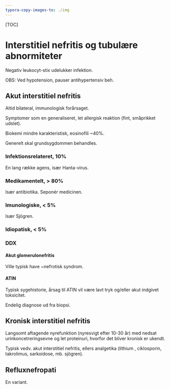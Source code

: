 ```yaml
---
typora-copy-images-to: ./img
---
```


[TOC]

# Interstitiel nefritis og tubulære abnormiteter

Negativ leukocyt-stix udelukker infektion. 

OBS: Ved hypotension, pauser antihypertensiv beh.

## Akut interstitiel nefritis

Altid bilateral, immunologisk forårsaget.

Symptomer som en generaliseret, let allergisk reaktion (fint, småprikket udslet).

Biokemi mindre karakteristisk, eosinofili ~40%.

Generelt skal grundsygdommen behandles.

### Infektionsrelateret, 10%

En lang række agens, især Hanta-virus.

### Medikamentelt, > 80%

Især antibiotika. Seponér medicinen.

### Imunologiske, < 5%

Især Sjögren.

### Idiopatisk, < 5%

### DDX

#### Akut glomerulonefritis

Ville typisk have ~nefrotisk syndrom.

#### ATIN

Typisk sygehistorie, årsag til ATIN vil være lavt tryk og/eller akut indgivet toksicitet.

Endelig diagnose ud fra biopsi.

## Kronisk interstitiel nefritis

Langsomt aftagende nyrefunktion (nyresvigt efter 10-30 år) med nedsat urinkoncetreringsevne og let proteinuri, hvorfor det bliver kronisk er ukendt.

Typisk vedv. akut interstitiel nefritis, ellers analgetika (lithium , ciklosporin, takrolimus, sarkoidose, mb. sjögren).

## Refluxnefropati

En variant.


